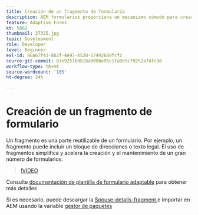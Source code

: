 ```yaml
---
title: Creación de un fragmento de formulario
description: AEM formularios proporciona un mecanismo cómodo para crear segmentos de formulario como un panel o un grupo de campos solo una vez y reutilizarlos en formularios adaptables.
feature: Adaptive Forms
kt: 5862
thumbnail: 37325.jpg
topic: Development
role: Developer
level: Beginner
exl-id: 86a67f43-882f-4e97-b528-17492689fcfc
source-git-commit: b3e9251bdb18a008be95c1fa9e5c79252a74fc98
workflow-type: tm+mt
source-wordcount: '105'
ht-degree: 24%

---
```


# Creación de un fragmento de formulario

Un fragmento es una parte reutilizable de un formulario. Por ejemplo, un fragmento puede incluir un bloque de direcciones o texto legal. El uso de fragmentos simplifica y acelera la creación y el mantenimiento de un gran número de formularios.


>[!VIDEO](https://video.tv.adobe.com/v/37325?quality=12&learn=on)



Consulte [documentación de plantilla de formulario adaptable](https://experienceleague.adobe.com/docs/experience-manager-65/forms/adaptive-forms-basic-authoring/adaptive-form-fragments.html) para obtener más detalles

Si es necesario, puede descargar la [Spouse-details-fragment ](assets/spouse-details-fragment.zip) e importar en AEM usando la variable [gestor de paquetes](http://localhost:4502/crx/packmgr/index.jsp)
